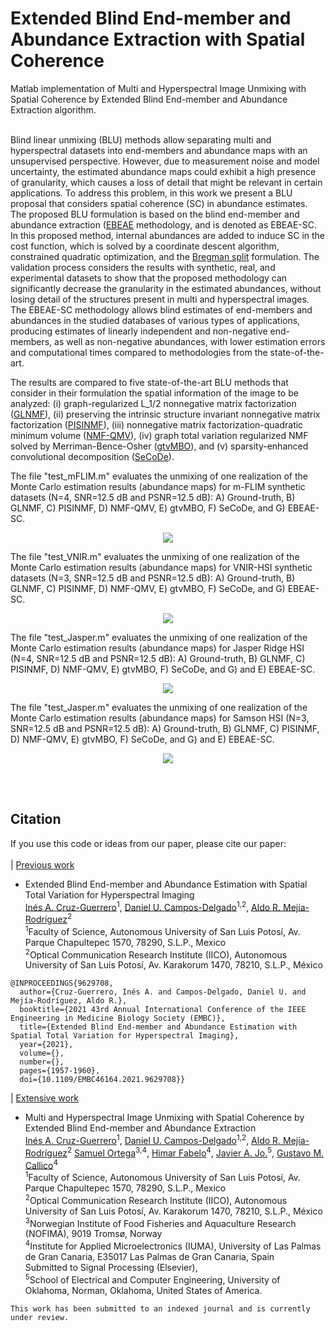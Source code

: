 # Extended Blind End-member and Abundance Extraction with Spatial Coherence
Matlab implementation of Multi and Hyperspectral Image Unmixing with Spatial Coherence by Extended Blind End-member and Abundance Extraction algorithm. <br><br>

Blind linear unmixing (BLU) methods allow separating multi and hyperspectral datasets into end-members and abundance maps with an unsupervised perspective. However, due to measurement noise and model uncertainty, the estimated abundance maps could exhibit a high presence of granularity, which causes a loss of detail that might be relevant in certain applications. To address this problem, in this work we present a BLU proposal that considers spatial coherence (SC) in abundance estimates. The proposed BLU formulation is based on the blind end-member and abundance extraction ([EBEAE](https://ieeexplore.ieee.org/stamp/stamp.jsp?tp=&arnumber=8931797) methodology, and is denoted as EBEAE-SC. In this proposed method, internal abundances are added to induce SC in the cost function, which is solved by a coordinate descent algorithm, constrained quadratic optimization, and the [Bregman split](https://link.springer.com/content/pdf/10.1007/s10915-009-9331-z.pdf) formulation. The validation process considers the results with synthetic, real, and experimental datasets to show that the proposed methodology can significantly decrease the granularity in the estimated abundances, without losing detail of the structures present in multi and hyperspectral images. The  EBEAE-SC methodology allows blind estimates of end-members and abundances in the studied databases of various types of applications, producing estimates of linearly independent and non-negative end-members, as well as non-negative abundances, with lower estimation errors and computational times compared to methodologies from the state-of-the-art. <br>

The results are compared to five state-of-the-art BLU methods that consider in their formulation the spatial information of the image to be analyzed: (i) graph-regularized L_1/2 nonnegative matrix factorization ([GLNMF](https://ieeexplore.ieee.org/abstract/document/7892882)), (ii) preserving the intrinsic structure invariant nonnegative matrix factorization ([PISINMF](https://www.mdpi.com/1424-8220/18/10/3528)), (iii) nonnegative matrix factorization-quadratic minimum volume ([NMF-QMV](http://www.lx.it.pt/~bioucas/files/ieee_tgrs_2019_NMF-QMV.pdf)), (iv) graph total variation regularized NMF solved by Merriman-Bence-Osher ([gtvMBO](https://drive.google.com/file/d/1Y3idFAXUmjsPG5pUA-hzc913UgdFMAGd/view)), and (v) sparsity-enhanced convolutional decomposition ([SeCoDe](https://openremotesensing.net/wp-content/uploads/2021/04/2021_IEEE_TGRS_unmixing_tensor.pdf)).<br>



The file "test_mFLIM.m" evaluates the unmixing of one realization of the Monte Carlo estimation results (abundance maps) for m-FLIM synthetic datasets (N=4, SNR=12.5 dB and PSNR=12.5 dB): A) Ground-truth, B) GLNMF, C) PISINMF, D) NMF-QMV, E) gtvMBO, F) SeCoDe, and G) EBEAE-SC. <br>

<p align="center">
<img src='Amflim.png'> <br>
</p>
The file "test_VNIR.m" evaluates the unmixing of one realization of the Monte Carlo estimation results (abundance maps) for VNIR-HSI synthetic datasets (N=3, SNR=12.5 dB and PSNR=12.5 dB): A) Ground-truth, B) GLNMF, C) PISINMF, D) NMF-QMV, E) gtvMBO, F) SeCoDe, and G) EBEAE-SC.<br>

<p align="center">
<img src='A_vnir.png'> <br>
</p>

The file "test_Jasper.m" evaluates the unmixing of one realization of the Monte Carlo estimation results (abundance maps) for Jasper Ridge HSI (N=4, SNR=12.5 dB and PSNR=12.5 dB): A) Ground-truth, B) GLNMF, C) PISINMF, D) NMF-QMV, E) gtvMBO, F) SeCoDe, and G) and E) EBEAE-SC. <br>

<p align="center">
<img src='jasper.png'> <br>
</p>
 The file "test_Jasper.m" evaluates the unmixing of one realization of the Monte Carlo estimation results (abundance maps) for Samson HSI (N=3, SNR=12.5 dB and PSNR=12.5 dB): A) Ground-truth, B) GLNMF, C) PISINMF, D) NMF-QMV, E) gtvMBO, F) SeCoDe, and G) and E) EBEAE-SC. <br>

<p align="center">
<img src='samson.png'> <br>
</p><br><br>
  
 

## Citation
If you use this code or ideas from our paper, please cite our paper:<br> <br>
 | [Previous work](https://ieeexplore.ieee.org/document/9629708)  <br>
 * Extended Blind End-member and Abundance Estimation with Spatial Total Variation for Hyperspectral Imaging<br>
 [Inés A. Cruz-Guerrero](https://orcid.org/0000-0001-8034-8530)<sup>1</sup>,
 [Daniel U. Campos-Delgado](https://orcid.org/0000-0002-1555-0131)<sup>1,2</sup>,
 [Aldo R. Mejía-Rodríguez](https://orcid.org/0000-0003-0704-0681)<sup>2</sup> <br>
<sup>1</sup>Faculty of Science, Autonomous University of San Luis Potosí, Av. Parque Chapultepec 1570, 78290, S.L.P., Mexico<br>
<sup>2</sup>Optical Communication Research Institute (IICO), Autonomous University of San Luis Potosí, Av. Karakorum 1470, 78210, S.L.P., México<br>

```
@INPROCEEDINGS{9629708,
  author={Cruz-Guerrero, Inés A. and Campos-Delgado, Daniel U. and Mejía-Rodríguez, Aldo R.},
  booktitle={2021 43rd Annual International Conference of the IEEE Engineering in Medicine Biology Society (EMBC)}, 
  title={Extended Blind End-member and Abundance Estimation with Spatial Total Variation for Hyperspectral Imaging}, 
  year={2021},
  volume={},
  number={},
  pages={1957-1960},
  doi={10.1109/EMBC46164.2021.9629708}}
```
| [Extensive work]() <br>
* Multi and Hyperspectral Image Unmixing with Spatial Coherence by Extended Blind End-member and Abundance Extraction <br>
 [Inés A. Cruz-Guerrero](https://orcid.org/0000-0001-8034-8530)<sup>1</sup>,
 [Daniel U. Campos-Delgado](https://orcid.org/0000-0002-1555-0131)<sup>1,2</sup>,
 [Aldo R. Mejía-Rodríguez](https://orcid.org/0000-0003-0704-0681)<sup>2</sup>
 [Samuel Ortega](https://orcid.org/0000-0002-7519-954X)<sup>3,4</sup>,
 [Himar Fabelo](https://orcid.org/0000-0002-9794-490X)<sup>4</sup>,
 [Javier A. Jo.](https://orcid.org/0000-0001-6368-2246)<sup>5</sup>,
 [Gustavo M. Callico](https://orcid.org/0000-0002-3784-5504)<sup>4</sup> <br>
<sup>1</sup>Faculty of Science, Autonomous University of San Luis Potosí, Av. Parque Chapultepec 1570, 78290, S.L.P., Mexico<br>
<sup>2</sup>Optical Communication Research Institute (IICO), Autonomous University of San Luis Potosí, Av. Karakorum 1470, 78210, S.L.P., México<br>
<sup>3</sup>Norwegian Institute of Food Fisheries and Aquaculture Research (NOFIMA), 9019 Tromsø, Norway<br>
<sup>4</sup>Institute for Applied Microelectronics (IUMA), University of Las Palmas de Gran Canaria, E35017 Las Palmas de Gran Canaria, Spain<br>
Submitted to Signal Processing (Elsevier),<br>
<sup>5</sup>School of Electrical and Computer Engineering, University of Oklahoma, Norman, Oklahoma, United States of America.<br>

```
This work has been submitted to an indexed journal and is currently under review.
```

